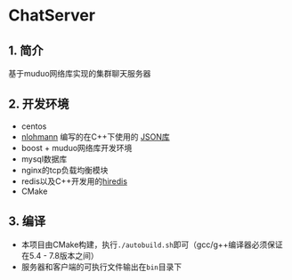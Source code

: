 # ChatServer
## 1. 简介
基于muduo网络库实现的集群聊天服务器

## 2. 开发环境
- centos
- [nlohmann](https://github.com/nlohmann) 编写的在C++下使用的 [JSON库](https://github.com/nlohmann/json)
- boost + muduo网络库开发环境
- mysql数据库
- nginx的tcp负载均衡模块
- redis以及C++开发用的[hiredis](https://github.com/redis/hiredis)
- CMake

## 3. 编译
- 本项目由CMake构建，执行`./autobuild.sh`即可（gcc/g++编译器必须保证在5.4 - 7.8版本之间）
- 服务器和客户端的可执行文件输出在`bin`目录下

